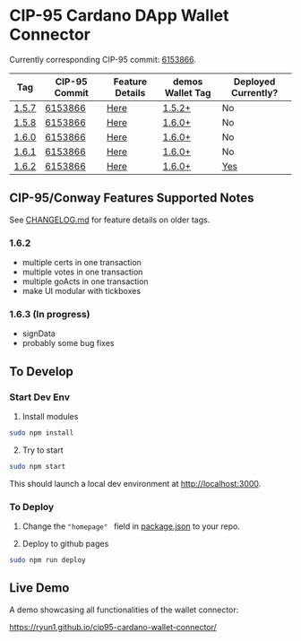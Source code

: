# CIP-95 Cardano DApp Wallet Connector

Currently corresponding CIP-95 commit: [6153866](https://github.com/cardano-foundation/CIPs/blob/6153866bbafe874e196431f736d6bf6691359988/CIP-0095/README.md).

| Tag | CIP-95 Commit | Feature Details | demos Wallet Tag | Deployed Currently? |
| --- | ------------- | --------------- |----------------- | ------------------- |
| [1.5.7](https://github.com/Ryun1/cip95-cardano-wallet-connector/releases/tag/1.5.7) | [6153866](https://github.com/cardano-foundation/CIPs/blob/6153866bbafe874e196431f736d6bf6691359988/CIP-0095/README.md) | [Here](./CHANGELOG.md#157) | [1.5.2+](https://github.com/Ryun1/cip95-demos-wallet/tags) | No |
| [1.5.8](https://github.com/Ryun1/cip95-cardano-wallet-connector/releases/tag/1.5.8) | [6153866](https://github.com/cardano-foundation/CIPs/blob/6153866bbafe874e196431f736d6bf6691359988/CIP-0095/README.md) | [Here](./CHANGELOG.md#158) | [1.6.0+](https://github.com/Ryun1/cip95-demos-wallet/tags) | No |
| [1.6.0](https://github.com/Ryun1/cip95-cardano-wallet-connector/releases/tag/1.6.0) | [6153866](https://github.com/cardano-foundation/CIPs/blob/6153866bbafe874e196431f736d6bf6691359988/CIP-0095/README.md) | [Here](./CHANGELOG.md#160) | [1.6.0+](https://github.com/Ryun1/cip95-demos-wallet/tags) | No |
| [1.6.1](https://github.com/Ryun1/cip95-cardano-wallet-connector/releases/tag/1.6.1) | [6153866](https://github.com/cardano-foundation/CIPs/blob/6153866bbafe874e196431f736d6bf6691359988/CIP-0095/README.md) | [Here](./CHANGELOG.md#161) | [1.6.0+](https://github.com/Ryun1/cip95-demos-wallet/tags) | No |
| [1.6.2](https://github.com/Ryun1/cip95-cardano-wallet-connector/releases/tag/1.6.2) | [6153866](https://github.com/cardano-foundation/CIPs/blob/6153866bbafe874e196431f736d6bf6691359988/CIP-0095/README.md) | [Here](./CHANGELOG.md#162) | [1.6.0+](https://github.com/Ryun1/cip95-demos-wallet/tags) | [Yes](https://ryun1.github.io/cip95-cardano-wallet-connector/) |

## CIP-95/Conway Features Supported Notes

See [CHANGELOG.md](./CHANGELOG.md) for feature details on older tags.

### 1.6.2
- multiple certs in one transaction
- multiple votes in one transaction
- multiple goActs in one transaction
- make UI modular with tickboxes
  
### 1.6.3 (In progress)
- signData
- probably some bug fixes

## To Develop

### Start Dev Env

1. Install modules

```bash
sudo npm install
```

2. Try to start

```bash
sudo npm start
```

This should launch a local dev environment at [http://localhost:3000](http://localhost:3000).

### To Deploy

1. Change the `"homepage" ` field in [package.json](./package.json) to your repo.
   
2. Deploy to github pages
   
```bash
sudo npm run deploy
```

## Live Demo

A demo showcasing all functionalities of the wallet connector:

https://ryun1.github.io/cip95-cardano-wallet-connector/